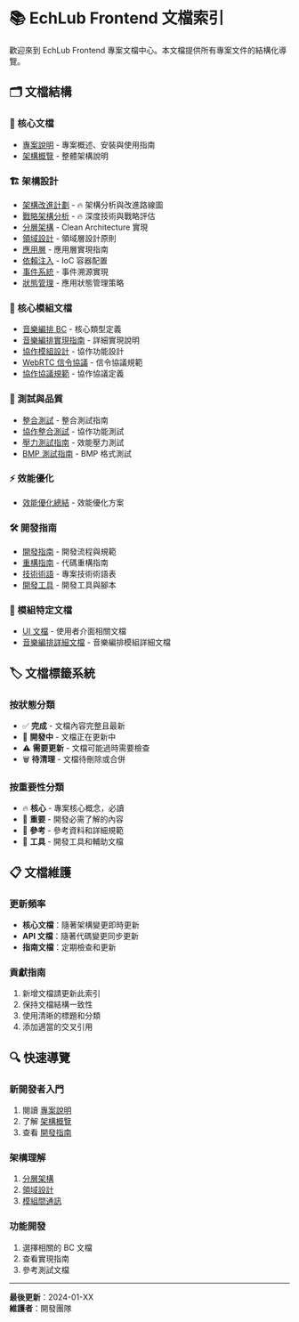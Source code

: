 # 📚 EchLub Frontend 文檔索引

歡迎來到 EchLub Frontend 專案文檔中心。本文檔提供所有專案文件的結構化導覽。

## 🗂️ 文檔結構

### 📖 核心文檔
- [專案說明](../README.md) - 專案概述、安裝與使用指南
- [架構概覽](architecture/README.md) - 整體架構說明

### 🏗️ 架構設計
- [架構改進計劃](architecture/architecture-improvement-plan.md) - 🔥 架構分析與改進路線圖
- [戰略架構分析](architecture/strategic-analysis.md) - 🔥 深度技術與戰略評估
- [分層架構](architecture/layered-architecture.md) - Clean Architecture 實現
- [領域設計](architecture/domain-layer.md) - 領域層設計原則
- [應用層](architecture/application-layer.md) - 應用層實現指南
- [依賴注入](architecture/dependency-injection.md) - IoC 容器配置
- [事件系統](architecture/event-system.md) - 事件溯源實現
- [狀態管理](architecture/state-management.md) - 應用狀態管理策略

### 🎵 核心模組文檔
- [音樂編排 BC](jam-session-core-types.md) - 核心類型定義
- [音樂編排實現指南](jam-session-implementation-guide.md) - 詳細實現說明
- [協作模組設計](collaboration-module-design.md) - 協作功能設計
- [WebRTC 信令協議](WebRTC-Signaling-Protocol-Spec.md) - 信令協議規範
- [協作協議規範](Collaboration-Protocol-Specification.md) - 協作協議定義

### 🧪 測試與品質
- [整合測試](integration-testing.md) - 整合測試指南
- [協作整合測試](Collaboration-Integration-Tests.md) - 協作功能測試
- [壓力測試指南](STRESS_TEST_GUIDE.md) - 效能壓力測試
- [BMP 測試指南](BMP_TEST_GUIDE.md) - BMP 格式測試

### ⚡ 效能優化
- [效能優化總結](PERFORMANCE_OPTIMIZATION_SUMMARY.md) - 效能優化方案

### 🛠️ 開發指南
- [開發指南](architecture/development-guide.md) - 開發流程與規範
- [重構指南](architecture/refactoring-guide.md) - 代碼重構指南
- [技術術語](architecture/technical-terms.md) - 專案技術術語表
- [開發工具](../tools/README.md) - 開發工具與腳本

### 📁 模組特定文檔

- [UI 文檔](ui/) - 使用者介面相關文檔
- [音樂編排詳細文檔](bounded-contexts/music-arrangement/) - 音樂編排模組詳細文檔

## 🏷️ 文檔標籤系統

### 按狀態分類
- ✅ **完成** - 文檔內容完整且最新
- 🚧 **開發中** - 文檔正在更新中
- ⚠️ **需要更新** - 文檔可能過時需要檢查
- 🗑️ **待清理** - 文檔待刪除或合併

### 按重要性分類
- 🔥 **核心** - 專案核心概念，必讀
- 📖 **重要** - 開發必需了解的內容
- 📝 **參考** - 參考資料和詳細規範
- 🔧 **工具** - 開發工具和輔助文檔

## 📋 文檔維護

### 更新頻率
- **核心文檔**：隨著架構變更即時更新
- **API 文檔**：隨著代碼變更同步更新
- **指南文檔**：定期檢查和更新

### 貢獻指南
1. 新增文檔請更新此索引
2. 保持文檔結構一致性
3. 使用清晰的標題和分類
4. 添加適當的交叉引用

## 🔍 快速導覽

### 新開發者入門
1. 閱讀 [專案說明](../README.md)
2. 了解 [架構概覽](architecture/README.md)
3. 查看 [開發指南](architecture/development-guide.md)

### 架構理解
1. [分層架構](architecture/layered-architecture.md)
2. [領域設計](architecture/domain-layer.md)
3. [模組間通訊](architecture/cross-bc-communication.md)

### 功能開發
1. 選擇相關的 BC 文檔
2. 查看實現指南
3. 參考測試文檔

---

**最後更新**：2024-01-XX  
**維護者**：開發團隊 
